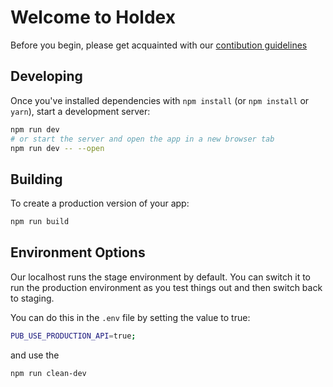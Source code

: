# Welcome to Holdex

Before you begin, please get acquainted with our [contibution guidelines](CONTRIBUTING.md)

## Developing

Once you've installed dependencies with `npm install` (or `npm install` or `yarn`), start a development server:

```bash
npm run dev
# or start the server and open the app in a new browser tab
npm run dev -- --open
```

## Building

To create a production version of your app:

```bash
npm run build
```

## Environment Options

Our localhost runs the stage environment by default. You can switch it to run the production environment as you test things out and then switch back to staging.

You can do this in the `.env` file by setting the value to true:

```bash
PUB_USE_PRODUCTION_API=true;
```

and use the

```bash
npm run clean-dev
```
